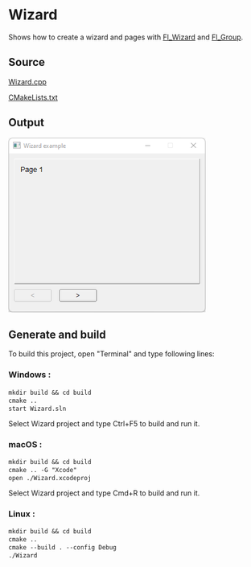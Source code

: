 # Wizard

Shows how to create a wizard and pages with [Fl_Wizard](https://www.fltk.org/doc-1.3/classFl__Wizard.html) and [Fl_Group](https://www.fltk.org/doc-1.3/classFl__Group.html).

## Source

[Wizard.cpp](Wizard.cpp)

[CMakeLists.txt](CMakeLists.txt)

## Output

![output](../../../docs/Pictures/Examples/Wizard.png)

## Generate and build

To build this project, open "Terminal" and type following lines:

### Windows :

``` shell
mkdir build && cd build
cmake .. 
start Wizard.sln
```

Select Wizard project and type Ctrl+F5 to build and run it.

### macOS :

``` shell
mkdir build && cd build
cmake .. -G "Xcode"
open ./Wizard.xcodeproj
```

Select Wizard project and type Cmd+R to build and run it.

### Linux :

``` shell
mkdir build && cd build
cmake .. 
cmake --build . --config Debug
./Wizard
```
